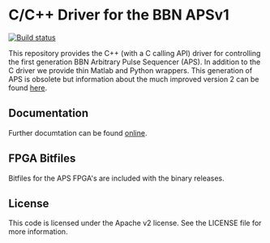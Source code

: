 C/C++ Driver for the BBN APSv1
===============================

[![Build status](https://ci.appveyor.com/api/projects/status/307yvixfrmdlf06e/branch/master?svg=true)](https://ci.appveyor.com/project/matthewware/libaps/branch/master)

This repository provides the C++ (with a C calling API) driver for controlling the first generation BBN Arbitrary Pulse Sequencer (APS).  In addition to the C driver we provide thin Matlab and Python wrappers.  This generation of APS is obsolete but information about the much improved version 2 can be found [here](https://github.com/BBN-Q/libaps2).

Documentation
-------------
Further documtation can be found [online](https://libaps.readthedocs.org).

FPGA Bitfiles
--------------
Bitfiles for the APS FPGA's are included with the binary releases.

License
-------------
This code is licensed under the Apache v2 license.  See the LICENSE file for more information.
